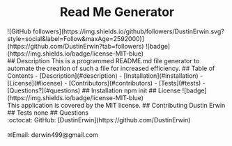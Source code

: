 
<h1 align="center">Read Me Generator</h1>
![GitHub followers](https://img.shields.io/github/followers/DustinErwin.svg?style=social&label=Follow&maxAge=2592000)](https://github.com/DustinErwin?tab=followers)
![badge](https://img.shields.io/badge/license-MIT-blue)<br />
## Description
This is a programmed README.md file generator to automate the creation of such a file for increased efficiency.
## Table of Contents
- [Description](#description)
- [Installation](#installation)
- [License](#license)
- [Contributors](#contributors)
- [Tests](#tests)
- [Questions?](#questions)
## Installation
 npm init
## License
![badge](https://img.shields.io/badge/license-MIT-blue)
<br />
This application is covered by the MIT license. 
## Contributing
Dustin Erwin
## Tests
none
## Questions
<br />
:octocat: GitHub: [DustinErwin](https://github.com/DustinErwin)<br />
<br />
✉Email: derwin499@gmail.com
    
